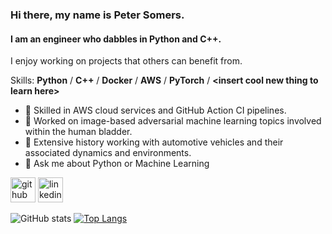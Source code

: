 ### Hi there, my name is Peter Somers.
#### I am an engineer who dabbles in Python and C++.


I enjoy working on projects that others can benefit from. 

Skills: **Python** / **C++** / **Docker** / **AWS** / **PyTorch** / **\<insert cool new thing to learn here\>**

- 🔭 Skilled in AWS cloud services and GitHub Action CI pipelines.
- 🔭 Worked on image-based adversarial machine learning topics involved within the human bladder.
- 🔭 Extensive history working with automotive vehicles and their associated dynamics and environments.
- 💬 Ask me about Python or Machine Learning

[<img src='https://cdn.jsdelivr.net/npm/simple-icons@3.0.1/icons/github.svg' alt='github' height='40'>](https://github.com/psomers3)  [<img src='https://cdn.jsdelivr.net/npm/simple-icons@3.0.1/icons/linkedin.svg' alt='linkedin' height='40'>](https://www.linkedin.com/in/peter-w-somers/)


 ![GitHub stats](https://github-readme-stats.vercel.app/api?username=psomers3&show_icons=true) [![Top Langs](https://github-readme-stats.vercel.app/api/top-langs/?username=psomers3&layout=compact&exclude_repo=ME6408)](https://github.com/psomers3/github-readme-stats)
